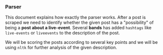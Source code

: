 ### Parser

This document explains how exactly the parser works. After a post is scraped we need to identify whether the given post has a "possibility" of being a **post about a live-event**. Several **bands** has added `hashtags` like `live-events` or `liveevents` to the description of the post.

We will be scoring the posts according to several key points and we will be using `nltk` for further analysis of the given description. 

